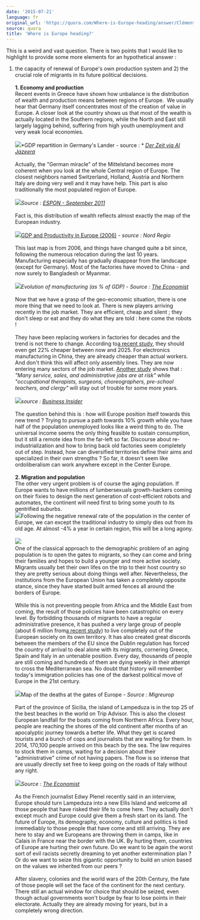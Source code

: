```yaml
---
date: '2015-07-21'
language: fr
original_url: 'https://quora.com/Where-is-Europe-heading/answer/Clément-Renaud'
source: quora
title: 'Where is Europe heading?'
---
```


This is a weird and vast question. There is two points that I would like
to highlight to provide some more elements for an hypothetical answer : 
1) the capacity of renewal of Europe\'s own production system and 2) the
crucial role of migrants in its future political decisions.\
\
**1. Economy and production**\
Recent events in Greece have shown how unbalance is the distribution of
wealth and production means between regions of Europe.  We usually hear
that Germany itself concentrates most of the creation of value in
Europe. A closer look at the country shows us that most of the wealth is
actually located in the Southern regions, while the North and East still
largely lagging behind, suffering from high youth unemployment and very
weak local economies.\
\
![](/img/quora/main-qimg-4f0ea004cc1d02b7100cae91aac7390c-c.png)*GDP repartition in
Germany\'s Lander - source : * [*Der Zeit via Al
Jazeera*](http://america.aljazeera.com/opinions/2014/11/germany-berlin-wallfallunificationeconomics.html)\
\
Actually, the \"German miracle\" of the Mittelstand becomes more
coherent when you look at the whole Central region of Europe. The
closest neighbors named Switzerland, Holland, Austria and Northern Italy
are doing very well and it may have help. This part is also
traditionally the most populated region of Europe.  \
\
![](/img/quora/main-qimg-07c3ffc0ba3166e21292d8df6c4ecb0e.png)*Source :* [*ESPON -
September
2011*](http://www.espon.eu/main/Menu_Publications/Menu_MapsOfTheMonth/map1103.html)
\
\
Fact is, this distribution of wealth reflects almost exactly the map of
the European industry.\
\
![](/img/quora/main-qimg-3a3b9acaa5390f15e5109b4bbeb5b2d5.png)[GDP and Productivity
in Europe
(2006)](http://www.nordregio.se/en/Maps--Graphs/03-Economy-trade-and-industry/GDP-and-Productivity-in-Europe-2006/)
*- source : Nord Regio*\
\
This last map is from 2006, and things have changed quite a bit since,
following the numerous relocation during the last 10 years.
Manufacturing especially has gradually disappear from the landscape
(except for Germany). Most of the factories have moved to China - and
now surely to Bangladesh or Myanmar.\
\
![](/img/quora/main-qimg-54cabbb989a56c4f00ff0e833d905bc5.png)*Evolution of
manufacturing (as % of GDP) - Source :* [*The
Economist*](http://www.economist.com/node/21552567)\
\
Now that we have a grasp of the geo-economic situation, there is one
more thing that we need to look at. There is new players arriving
recently in the job market. They are efficient, cheap and silent ; they
don\'t sleep or eat and they do what they are told : here come the
robots !\
\
They have been replacing workers in factories for decades and the trend
is not there to change. According to[a recent
study](http://www.reuters.com/article/2015/02/10/us-manufacturers-robots-idUSKBN0LE00720150210),
they should even get 22% cheaper between now and 2025. For electronics
manufacturing in China, they are already cheaper than actual workers.
And don\'t think this will affect only assembly lines. They are now
entering many sectors of the job market. [Another
study](http://www.businessinsider.com/jobs-replaced-by-robots-2015-5#ixzz3gT7ebNH4)
shows that : *\"Many service, sales, and administrative jobs are at
risk\"* while *\"occupational therapists, surgeons, choreographers,
pre-school teachers, and clergy\"* will stay out of trouble for some
more years. \
\
![](/img/quora/main-qimg-f7e7661c3034d123f2983c6f96e20c26.png)*source :* [*Business
Insider*](http://www.businessinsider.com/jobs-replaced-by-robots-2015-5#ixzz3gT7ebNH4)\
\
The question behind this is : how will Europe position itself towards
this new trend ? Trying to pursue a path towards 10% growth while you
have half of the population unemployed looks like a weird thing to do.
The universal income seems the only thing feasible to sustain
consumption, but it still a remote idea from the far-left so far.
Discourse about re-industrialization and how to bring back old factories
seem completely out of step. Instead, how can diversified territories
define their aims and specialized in their own strengths ? So far, it
doesn\'t seem like ordoliberalism can work anywhere except in the Center
Europe. \
\
**2. Migration and population**\
The other very urgent problem is of course the aging population. If
Europe wants to have millions of lumbersexuals growth-hackers coming on
their fixies to design the next generation of cost-efficient robots and
automates, the continent will need first to bring some youth to its
gentrified suburbs.\
![](/img/quora/main-qimg-b4c08c4c20214fc80aa8f10d473a7b67.png)Following the
negative renewal rate of the population in the center of Europe, we can
except the traditional industry to simply dies out from its old age. At
almost -4% a year in certain region, this will be a long agony.\
\
![](/img/quora/main-qimg-d4a5e5d318916b6770a76ae3e27e4ec7.png)\
One of the classical approach to the demographic problem of an aging
population is to open the gates to migrants, so they can come and bring
their families and hopes to build a younger and more active society.
Migrants usually bet their own lifes on the trip to their host country
so they are pretty serious about doing things well after. Nevertheless,
the institutions from the European Union has taken a completely opposite
stance, since they have started built armed fences all around the
borders of Europe.\
\
While this is not preventing people from Africa and the Middle East from
coming, the result of those policies have been catastrophic on every
level. By forbidding thousands of migrants to have a regular
administrative presence, it has pushed a very large group of people
(about 6 million from[a recent
study](http://www.ohchr.org/Documents/HRBodies/CMW/Discussions/2013/DGDMigrationData_PICUM_2013.pdf))
to live completely out of the European society on its own territory. It
has also created great discords between the members of the EU since the
Dublin regulation has forced the country of arrival to deal alone with
its migrants, cornering Greece, Spain and Italy in an untenable
position. Every day, thousands of people are still coming and hundreds
of them are dying weekly in their attempt to cross the Mediterranean
sea. No doubt that history will remember today\'s immigration policies
has one of the darkest political move of Europe in the 21st century.\
 \
![](/img/quora/main-qimg-ce05d6d5899b4a012899a2822917edb9-c.png)Map of the deaths
at the gates of Europe *- Source : Migreurop*\
\
Part of the province of Sicilia, the island of Lampeduza is in the top
25 of the best beaches in the world on Trip Advisor. This is also the
closest European landfall for the boats coming from Northern Africa.
Every hour, people are reaching the shores of the old continent after
months of an apocalyptic journey towards a better life. What they get is
scared tourists and a bunch of cops and journalists that are waiting for
them. In 2014, 170,100 people arrived on this beach by the sea. The law
requires to stock them in camps, waiting for a decision about their
\"administrative\" crime of not having papers. The flow is so intense
that are usually directly set free to keep going on the roads of Italy
without any right.\
\
![](/img/quora/main-qimg-cea53cdf095d77345d590f9cfea704d1.png)*Source :* [*The
Economist*](http://www.economist.com/blogs/graphicdetail/2015/05/graphics)\
\
As the French journalist Edwy Plenel recently said in an interview,
Europe should turn Lampeduza into a new Ellis Island and welcome all
those people that have risked their life to come here. They actually
don\'t except much and Europe could give them a fresh start on its land.
The future of Europe, its demography, economy, culture and politics is
tied irremediably to those people that have come and still arriving.
They are here to stay and we Europeans are throwing them in camps, like
in Calais in France near the border with the UK. By hurting them,
countries of Europe are hurting their own future. Do we want to be again
the worst sort of evil racists secretly dreaming to yet another
extermination plan ? Or do we want to seize this gigantic opportunity to
build an union based on the values we inherited from our peers ?\
\
After slavery, colonies and the world wars of the 20th Century, the fate
of those people will set the face of the continent for the next century.
There still an actual window for choice that should be seized, even
though actual governments won\'t budge by fear to lose points in their
electorate. Actually they are already moving for years, but in a
completely wrong direction.
